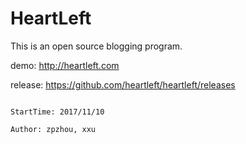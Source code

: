 # HeartLeft

This is an open source blogging program.

demo: http://heartleft.com

release: https://github.com/heartleft/heartleft/releases



                                                                                StartTime: 2017/11/10
                                                                                Author: zpzhou, xxu
